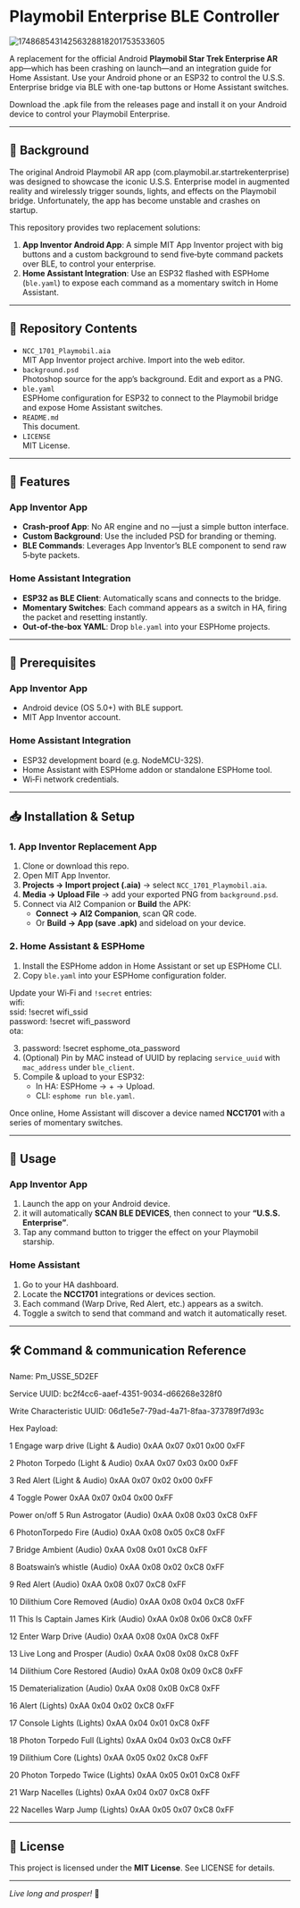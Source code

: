 # **Playmobil Enterprise BLE Controller**

![17486854314256328818201753533605](https://github.com/user-attachments/assets/0786ae3b-b04c-4905-b89a-c17973bccdc9)



A replacement for the official Android **Playmobil Star Trek Enterprise AR** app—which has been crashing on launch—and an integration guide for Home Assistant. Use your Android phone or an ESP32 to control the U.S.S. Enterprise bridge via BLE with one-tap buttons or Home Assistant switches.

Download the .apk file from the releases page and install it on your Android device to control your Playmobil Enterprise. 

---

## **📖 Background**

The original Android Playmobil AR app (com.playmobil.ar.startrekenterprise) was designed to showcase the iconic U.S.S. Enterprise model in augmented reality and wirelessly trigger sounds, lights, and effects on the Playmobil bridge. Unfortunately, the app has become unstable and crashes on startup.

This repository provides two replacement solutions:

1. **App Inventor Android App**: A simple MIT App Inventor project with big buttons and a custom background to send five‑byte command packets over BLE, to control your enterprise.  
2. **Home Assistant Integration**: Use an ESP32 flashed with ESPHome (`ble.yaml`) to expose each command as a momentary switch in Home Assistant.

---

## **📁 Repository Contents**

* `NCC_1701_Playmobil.aia`  
  MIT App Inventor project archive. Import into the web editor.  
* `background.psd`  
  Photoshop source for the app’s background. Edit and export as a PNG.  
* `ble.yaml`  
  ESPHome configuration for ESP32 to connect to the Playmobil bridge and expose Home Assistant switches.  
* `README.md`  
  This document.  
* `LICENSE`  
  MIT License.

---

## **🚀 Features**

### **App Inventor App**

* **Crash‑proof App**: No AR engine and no —just a simple button interface.  
* **Custom Background**: Use the included PSD for branding or theming.  
* **BLE Commands**: Leverages App Inventor’s BLE component to send raw 5‑byte packets.


### **Home Assistant Integration**

* **ESP32 as BLE Client**: Automatically scans and connects to the bridge.  
* **Momentary Switches**: Each command appears as a switch in HA, firing the packet and resetting instantly.  
* **Out‑of‑the‑box YAML**: Drop `ble.yaml` into your ESPHome projects.

---

## **🔧 Prerequisites**

### **App Inventor App**

* Android device (OS 5.0+) with BLE support.  
* MIT App Inventor account.

### **Home Assistant Integration**

* ESP32 development board (e.g. NodeMCU-32S).  
* Home Assistant with ESPHome addon or standalone ESPHome tool.  
* Wi‑Fi network credentials.

---

## **📥 Installation & Setup**

### **1\. App Inventor Replacement App**

1. Clone or download this repo.  
2. Open MIT App Inventor.  
3. **Projects → Import project (.aia)** → select `NCC_1701_Playmobil.aia`.  
4. **Media → Upload File** → add your exported PNG from `background.psd`.  
5. Connect via AI2 Companion or **Build** the APK:  
   * **Connect → AI2 Companion**, scan QR code.  
   * Or **Build → App (save .apk)** and sideload on your device.

### **2\. Home Assistant & ESPHome**

1. Install the ESPHome addon in Home Assistant or set up ESPHome CLI.  
2. Copy `ble.yaml` into your ESPHome configuration folder.

Update your Wi‑Fi and `!secret` entries:  
wifi:  
  ssid: \!secret wifi\_ssid  
  password: \!secret wifi\_password  
ota:

3.   password: \!secret esphome\_ota\_password  
4. (Optional) Pin by MAC instead of UUID by replacing `service_uuid` with `mac_address` under `ble_client`.  
5. Compile & upload to your ESP32:  
   * In HA: ESPHome → \+ → Upload.  
   * CLI: `esphome run ble.yaml`.

Once online, Home Assistant will discover a device named **NCC1701** with a series of momentary switches.

---

## **📱 Usage**

### **App Inventor App**

1. Launch the app on your Android device.  
2. it will automatically **SCAN BLE DEVICES**, then connect to your **“U.S.S. Enterprise”**.  
3. Tap any command button to trigger the effect on your Playmobil starship.

### **Home Assistant**

1. Go to your HA dashboard.  
2. Locate the **NCC1701** integrations or devices section.  
3. Each command (Warp Drive, Red Alert, etc.) appears as a switch.  
4. Toggle a switch to send that command and watch it automatically reset.

---

## **🛠️ Command & communication Reference**

Name: Pm_USSE_5D2EF

Service UUID: bc2f4cc6-aaef-4351-9034-d66268e328f0

Write Characteristic UUID: 06d1e5e7-79ad-4a71-8faa-373789f7d93c


Hex Payload:

1 Engage warp drive (Light & Audio)
0xAA 0x07 0x01 0x00 0xFF

2 Photon Torpedo (Light & Audio)
0xAA 0x07 0x03 0x00 0xFF

3 Red Alert (Light & Audio)
0xAA 0x07 0x02 0x00 0xFF

4 Toggle Power
0xAA 0x07 0x04 0x00 0xFF

Power on/off
5 Run Astrogator (Audio)
0xAA 0x08 0x03 0xC8 0xFF

6 PhotonTorpedo Fire (Audio) 
0xAA 0x08 0x05 0xC8 0xFF

7 Bridge Ambient (Audio)
0xAA 0x08 0x01 0xC8 0xFF

8 Boatswain’s whistle (Audio)
0xAA 0x08 0x02 0xC8 0xFF

9 Red Alert (Audio)
0xAA 0x08 0x07 0xC8 0xFF

10 Dilithium Core Removed (Audio)
0xAA 0x08 0x04 0xC8 0xFF

11 This Is Captain James Kirk (Audio)
0xAA 0x08 0x06 0xC8 0xFF

12 Enter Warp Drive (Audio)
0xAA 0x08 0x0A 0xC8 0xFF

13 Live Long and Prosper (Audio)
0xAA 0x08 0x08 0xC8 0xFF

14 Dilithium Core Restored (Audio)
0xAA 0x08 0x09 0xC8 0xFF

15 Dematerialization (Audio)
0xAA 0x08 0x0B 0xC8 0xFF

16 Alert (Lights)
0xAA 0x04 0x02 0xC8 0xFF

17 Console Lights (Lights)
0xAA 0x04 0x01 0xC8 0xFF

18 Photon Torpedo Full (Lights)
0xAA 0x04 0x03 0xC8 0xFF

19 Dilithium Core (Lights)
0xAA 0x05 0x02 0xC8 0xFF

20 Photon Torpedo Twice (Lights)
0xAA 0x05 0x01 0xC8 0xFF

21 Warp Nacelles (Lights)
0xAA 0x04 0x07 0xC8 0xFF

22 Nacelles Warp Jump (Lights)
0xAA 0x05 0x07 0xC8 0xFF



---

## **📄 License**

This project is licensed under the **MIT License**. See LICENSE for details.

---

*Live long and prosper\!* 🖖

